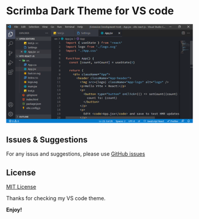 # Scrimba Dark Theme for VS code

![Screenshot](./screenshot.png)

## Issues & Suggestions

For any issus and suggestions, please use [GitHub issues](https://github.com/drkcode/scrimba-dark-theme/issues)

## License

[MIT License](./LICENSE)

Thanks for checking my VS code theme.

**Enjoy!**
